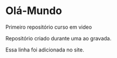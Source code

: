 # Olá-Mundo
 Primeiro repositório curso em video

 Repositório criado durante uma ao gravada.

 Essa linha foi adicionada no site.
